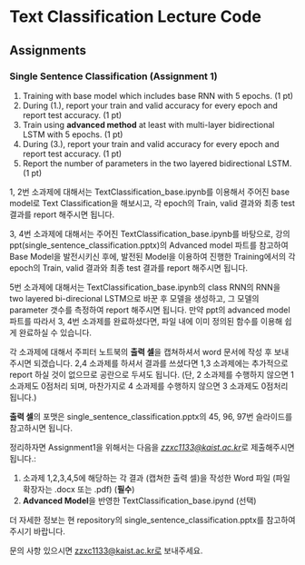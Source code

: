 # Text Classification Lecture Code

## Assignments
### Single Sentence Classification (Assignment 1)
1. Training with base model which includes base RNN with 5 epochs. (1 pt)
2. During (1.), report your train and valid accuracy for every epoch and report test accuracy. (1 pt)
3. Train using **advanced method** at least with multi-layer bidirectional LSTM with 5 epochs. (1 pt)
4. During (3.), report your train and valid accuracy for every epoch and report test accuracy. (1 pt)
5. Report the number of parameters in the two layered bidirectional LSTM. (1 pt)  
  
1, 2번 소과제에 대해서는 TextClassification_base.ipynb를 이용해서 주어진 base model로 Text Classification을 해보시고,
각 epoch의 Train, valid 결과와 최종 test 결과를 report 해주시면 됩니다.  
  
3, 4번 소과제에 대해서는 주어진 TextClassification_base.ipynb를 바탕으로, 강의 ppt(single_sentence_classification.pptx)의 Advanced model 파트를 참고하여 Base Model을 발전시키신 후에, 발전된 Model을 이용하여 진행한 Training에서의 각 epoch의 Train, valid 결과와 최종 test 결과를 report 해주시면 됩니다.  
  
5번 소과제에 대해서는 TextClassification_base.ipynb의 class RNN의 RNN을 two layered bi-direcional LSTM으로 바꾼 후 모델을 생성하고, 그 모델의 parameter 갯수를 측정하여 report 해주시면 됩니다. 만약 ppt의 advanced model 파트를 따라서 3, 4번 소과제를 완료하셨다면, 파일 내에 이미 정의된 함수를 이용해 쉽게 완료하실 수 있습니다.  
  
각 소과제에 대해서 주피터 노트북의 **출력 셀**을 캡쳐하셔서 word 문서에 작성 후 보내주시면 되겠습니다. 2,4 소과제를 하셔서 결과를 쓰셨다면 1,3 소과제에는 추가적으로 report 하실 것이 없으므로 공란으로 두셔도 됩니다. (단, 2 소과제를 수행하지 않으면 1 소과제도 0점처리 되며, 마찬가지로 4 소과제를 수행하지 않으면 3 소과제도 0점처리 됩니다.)  
  
**출력 셀**의 포맷은 single_sentence_classification.pptx의 45, 96, 97번 슬라이드를 참고하시면 됩니다.  
  
정리하자면 Assignment1을 위해서는 다음을 *zzxc1133@kaist.ac.kr*로 제출해주시면 됩니다.:  
  
1) 소과제 1,2,3,4,5에 해당하는 각 결과 (캡쳐한 출력 셀)을 작성한 Word 파일 (파일 확장자는 .docx 또는 .pdf) (**필수**)
2) **Advanced Model**을 반영한 TextClassification_base.ipynd (선택)  
  
  
더 자세한 정보는 현 repository의 single_sentence_classification.pptx를 참고하여 주시기 바랍니다.  
  
문의 사항 있으시면 zzxc1133@kaist.ac.kr로 보내주세요.  
